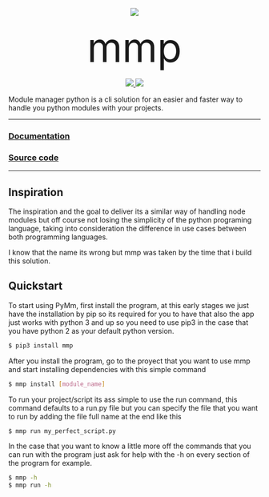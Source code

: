 <p align="center">
  <a href="https://mmp-y.com">
    <img src="https://mmp-y.com/owl.svg">
  </a>
  <p align="center">
    <span style="font-size: 5rem">mmp</span>
  </p>
  <p align=center>
    <a href="https://www.python.org/downloads/release/python-3">
      <img src="https://img.shields.io/badge/python-3-blue.svg">
    </a>
    <a href="https://github.com/alfonsocv12/mmp/actions/workflows/python-publish.yml">
      <img src="https://github.com/alfonsocv12/mmp/actions/workflows/python-publish.yml/badge.svg">
    </a>
  </p>
</p>


Module manager python  is a cli solution for an easier and faster way to handle you python modules
with your projects.

---

### [Documentation](https://mmp-y.com)

### [Source code](https://github.com/alfonsocv12/mmp)

---

## Inspiration

The inspiration and the goal to deliver its a similar way of handling node modules
but off course not losing the simplicity of the python programing language, taking
into consideration the difference in use cases between both programming languages.

I know that the name its wrong but mmp was taken by the time that i build this
solution.

## Quickstart

To start using PyMm, first install the program, at this early stages we just have
the installation by pip so its required for you to have that also the app just works
with python 3 and up so you need to use pip3 in the case that you have python 2 as
your default python version.

```bash
$ pip3 install mmp
```

After you install the program, go to the proyect that you want to use mmp and
start installing dependencies with this simple command

```bash
$ mmp install [module_name]
```

To run your project/script its ass simple to use the run command, this command defaults
to a run.py file but you can specify the file that you want to run by adding the file
full name at the end like this

```bash
$ mmp run my_perfect_script.py
```

In the case that you want to know a little more off the commands that you can run
with the program just ask for help with the -h on every section of the program for
example.

```bash
$ mmp -h
$ mmp run -h
```
